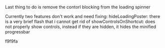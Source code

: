 Last thing to do is remove the contorl blocking from the loading spinner


Currently two features don't work and need fixing:
    hideLoadingPoster: there is a very brief flash that i cannot get rid of
    showControlsOnShortcut: does not properly show controls, instead if they are hidden, it hides the minified progressbar

f9f9fa
